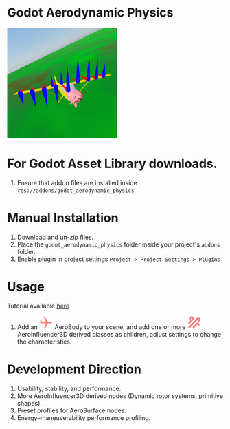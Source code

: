 # Godot Aerodynamic Physics
<img src="icon.png" alt="drawing" height="256"/>

# For Godot Asset Library downloads.
1. Ensure that addon files are installed inside `res://addons/godot_aerodynamic_physics`

# Manual Installation
1. Download and un-zip files.
2. Place the `godot_aerodynamic_physics` folder inside your project's `addons` folder.
3. Enable plugin in project settings `Project > Project Settings > Plugins`

# Usage
Tutorial available [here](https://youtu.be/iI8SXQdaqDQ)
1. Add an ![AeroBody3D icon](icons/AeroBody3D.svg) AeroBody to your scene, and add one or more ![AeroInfluencer3D icon](icons/AeroInfluencer3D.svg) AeroInfluencer3D derived classes as children, adjust settings to change the characteristics.

# Development Direction
1. Usability, stability, and performance.
2. More AeroInfluencer3D derived nodes (Dynamic rotor systems, primitive shapes).
3. Preset profiles for AeroSurface nodes.
4. Energy–maneuverability performance profiling.
